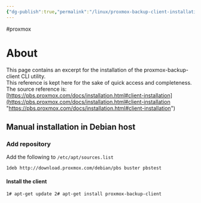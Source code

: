 ```yaml
---
{"dg-publish":true,"permalink":"/linux/proxmox-backup-client-installation/","tags":["public","proxmox","backup","linux"],"noteIcon":"1","created":"2022-12-23T10:22:06.329+01:00","updated":"2023-01-19T14:57:12.714+01:00"}
---
```


#proxmox 
# About

This page contains an excerpt for the installation of the proxmox-backup-client CLI utility.  
This reference is kept here for the sake of quick access and completeness.  
The source reference is: [https://pbs.proxmox.com/docs/installation.html#client-installation](https://pbs.proxmox.com/docs/installation.html#client-installation "https://pbs.proxmox.com/docs/installation.html#client-installation")

## Manual installation in Debian host

### Add repository

Add the following to `/etc/apt/sources.list`

`1deb http://download.proxmox.com/debian/pbs buster pbstest`

#### Install the client

`1# apt-get update 2# apt-get install proxmox-backup-client`